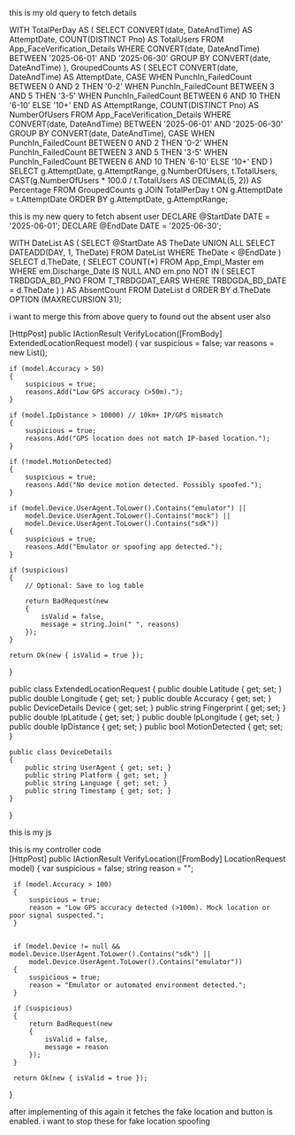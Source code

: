 this is my old query to fetch details

WITH TotalPerDay AS (
    SELECT 
        CONVERT(date, DateAndTime) AS AttemptDate,
        COUNT(DISTINCT Pno) AS TotalUsers
    FROM App_FaceVerification_Details
    WHERE CONVERT(date, DateAndTime) BETWEEN '2025-06-01' AND '2025-06-30'
    GROUP BY CONVERT(date, DateAndTime)
),
GroupedCounts AS (
    SELECT 
        CONVERT(date, DateAndTime) AS AttemptDate,
        CASE 
            WHEN PunchIn_FailedCount BETWEEN 0 AND 2 THEN '0-2'
            WHEN PunchIn_FailedCount BETWEEN 3 AND 5 THEN '3-5'
            WHEN PunchIn_FailedCount BETWEEN 6 AND 10 THEN '6-10'
            ELSE '10+'
        END AS AttemptRange,
        COUNT(DISTINCT Pno) AS NumberOfUsers
    FROM App_FaceVerification_Details
    WHERE CONVERT(date, DateAndTime) BETWEEN '2025-06-01' AND '2025-06-30'
    GROUP BY 
        CONVERT(date, DateAndTime),
        CASE 
            WHEN PunchIn_FailedCount BETWEEN 0 AND 2 THEN '0-2'
            WHEN PunchIn_FailedCount BETWEEN 3 AND 5 THEN '3-5'
            WHEN PunchIn_FailedCount BETWEEN 6 AND 10 THEN '6-10'
            ELSE '10+'
        END
)
SELECT 
    g.AttemptDate,
    g.AttemptRange,
    g.NumberOfUsers,
    t.TotalUsers,
    CAST(g.NumberOfUsers * 100.0 / t.TotalUsers AS DECIMAL(5, 2)) AS Percentage
FROM GroupedCounts g
JOIN TotalPerDay t ON g.AttemptDate = t.AttemptDate
ORDER BY g.AttemptDate, g.AttemptRange;


this is my new query to fetch absent user 
DECLARE @StartDate DATE = '2025-06-01';
DECLARE @EndDate DATE = '2025-06-30';

WITH DateList AS (
    SELECT @StartDate AS TheDate
    UNION ALL
    SELECT DATEADD(DAY, 1, TheDate)
    FROM DateList
    WHERE TheDate < @EndDate
)
SELECT d.TheDate,
    (
        SELECT COUNT(*) 
        FROM App_Empl_Master em
        WHERE em.Discharge_Date IS NULL
        AND em.pno NOT IN (
            SELECT TRBDGDA_BD_PNO 
            FROM T_TRBDGDAT_EARS 
            WHERE TRBDGDA_BD_DATE = d.TheDate
        ) 
    ) AS AbsentCount 
FROM DateList d
ORDER BY d.TheDate
OPTION (MAXRECURSION 31);

i want to merge this from above query to found out the absent user also



<script src="https://cdn.jsdelivr.net/npm/@fingerprintjs/fingerprintjs@3/dist/fp.min.js"></script>

<script>
    let punchIn = null, punchOut = null;
    let deviceFingerprint = "";

    window.onload = async function () {
        punchIn = document.getElementById('PunchIn');
        punchOut = document.getElementById('PunchOut');

        // FingerprintJS init
        const fp = await FingerprintJS.load();
        const result = await fp.get();
        deviceFingerprint = result.visitorId;

        disableButtons();
        getLocationAndVerify();
    };

    function disableButtons() {
        if (punchIn) {
            punchIn.disabled = true;
            punchIn.classList.add("disabled");
            punchIn.style.display = "none";
        }
        if (punchOut) {
            punchOut.disabled = true;
            punchOut.classList.add("disabled");
            punchOut.style.display = "none";
        }
    }

    function enableButtons() {
        if (punchIn) {
            punchIn.disabled = false;
            punchIn.classList.remove("disabled");
            punchIn.style.display = "inline-block";
        }
        if (punchOut) {
            punchOut.disabled = false;
            punchOut.classList.remove("disabled");
            punchOut.style.display = "inline-block";
        }
    }

    async function getLocationAndVerify() {
        Swal.fire({
            title: 'Please wait...',
            text: 'Fetching your current location...',
            allowOutsideClick: false,
            didOpen: () => Swal.showLoading()
        });

        if (navigator.geolocation) {
            navigator.geolocation.getCurrentPosition(async function (position) {
                Swal.close();

                const lat = roundTo(position.coords.latitude, 6);
                const lon = roundTo(position.coords.longitude, 6);
                const accuracy = position.coords.accuracy;

                const deviceInfo = {
                    userAgent: navigator.userAgent,
                    platform: navigator.platform,
                    language: navigator.language,
                    timestamp: new Date().toISOString()
                };

                const ipRes = await fetch("https://ipapi.co/json");
                const ipData = await ipRes.json();

                const ipLat = ipData.latitude;
                const ipLon = ipData.longitude;

                const ipDistance = calculateDistance(lat, lon, ipLat, ipLon);
                const isIPMismatch = ipDistance > 10000; // 10km mismatch = suspicious

                const motionStatus = await detectMotion();
                const suspiciousMotion = motionStatus === false;

                // Send all data to your backend
                const response = await fetch('/TSUISLARS/Geo/VerifyLocation', {
                    method: 'POST',
                    headers: { 'Content-Type': 'application/json' },
                    body: JSON.stringify({
                        latitude: lat,
                        longitude: lon,
                        accuracy: accuracy,
                        device: deviceInfo,
                        fingerprint: deviceFingerprint,
                        ipLatitude: ipLat,
                        ipLongitude: ipLon,
                        ipDistance: ipDistance,
                        motionDetected: motionStatus
                    })
                });

                const result = await response.json();

                if (!result.isValid) {
                    Swal.fire({
                        icon: 'error',
                        title: 'Location Spoofing Detected!',
                        text: result.message
                    });
                    disableButtons();
                    return;
                }

                // Your existing allowed-range check
                const locations = @Html.Raw(Json.Serialize(ViewBag.PolyData));
                let isInsideRadius = false;
                let minDistance = Number.MAX_VALUE;

                locations.forEach((location) => {
                    const allowedRange = parseFloat(location.range || location.Range);
                    const distance = calculateDistance(lat, lon, location.latitude || location.Latitude, location.longitude || location.Longitude);
                    if (distance <= allowedRange) isInsideRadius = true;
                    else minDistance = Math.min(minDistance, distance);
                });

                if (isInsideRadius) {
                    enableButtons();
                } else {
                    Swal.fire({
                        icon: "error",
                        title: "Out of Range",
                        text: `You are ${Math.round(minDistance)} meters away from allowed location!`
                    });
                }

            }, function () {
                Swal.close();
                Swal.fire({
                    title: "Location Error",
                    text: "Enable location services and permissions.",
                    icon: "error"
                });
            }, {
                enableHighAccuracy: true,
                timeout: 10000,
                maximumAge: 0
            });
        } else {
            Swal.close();
            alert("Geolocation is not supported by your browser.");
        }
    }

    function roundTo(num, places) {
        return +(Math.round(num + "e" + places) + "e-" + places);
    }

    function calculateDistance(lat1, lon1, lat2, lon2) {
        const R = 6371000;
        const toRad = angle => (angle * Math.PI) / 180;
        const dLat = toRad(lat2 - lat1);
        const dLon = toRad(lon2 - lon1);
        const a = Math.sin(dLat / 2) ** 2 +
            Math.cos(toRad(lat1)) * Math.cos(toRad(lat2)) *
            Math.sin(dLon / 2) ** 2;
        const c = 2 * Math.atan2(Math.sqrt(a), Math.sqrt(1 - a));
        return R * c;
    }

    function detectMotion() {
        return new Promise(resolve => {
            let hasMoved = false;
            function motionListener(e) {
                const acc = e.acceleration || e.accelerationIncludingGravity;
                if (acc && (acc.x !== null || acc.y !== null || acc.z !== null)) {
                    hasMoved = true;
                }
                window.removeEventListener("devicemotion", motionListener);
                resolve(hasMoved);
            }
            window.addEventListener("devicemotion", motionListener);
            setTimeout(() => {
                window.removeEventListener("devicemotion", motionListener);
                resolve(hasMoved);
            }, 3000); // Wait 3 seconds max
        });
    }
</script>

[HttpPost]
public IActionResult VerifyLocation([FromBody] ExtendedLocationRequest model)
{
    var suspicious = false;
    var reasons = new List<string>();

    if (model.Accuracy > 50)
    {
        suspicious = true;
        reasons.Add("Low GPS accuracy (>50m).");
    }

    if (model.IpDistance > 10000) // 10km+ IP/GPS mismatch
    {
        suspicious = true;
        reasons.Add("GPS location does not match IP-based location.");
    }

    if (!model.MotionDetected)
    {
        suspicious = true;
        reasons.Add("No device motion detected. Possibly spoofed.");
    }

    if (model.Device.UserAgent.ToLower().Contains("emulator") ||
        model.Device.UserAgent.ToLower().Contains("mock") ||
        model.Device.UserAgent.ToLower().Contains("sdk"))
    {
        suspicious = true;
        reasons.Add("Emulator or spoofing app detected.");
    }

    if (suspicious)
    {
        // Optional: Save to log table

        return BadRequest(new
        {
            isValid = false,
            message = string.Join(" ", reasons)
        });
    }

    return Ok(new { isValid = true });
}

public class ExtendedLocationRequest
{
    public double Latitude { get; set; }
    public double Longitude { get; set; }
    public double Accuracy { get; set; }
    public DeviceDetails Device { get; set; }
    public string Fingerprint { get; set; }
    public double IpLatitude { get; set; }
    public double IpLongitude { get; set; }
    public double IpDistance { get; set; }
    public bool MotionDetected { get; set; }

    public class DeviceDetails
    {
        public string UserAgent { get; set; }
        public string Platform { get; set; }
        public string Language { get; set; }
        public string Timestamp { get; set; }
    }
}






this is my js 
<script>
    function OnOff() {
        setTimeout(() => {
            var punchIn = document.getElementById('PunchIn');
            var punchOut = document.getElementById('PunchOut');

            if (punchIn) {
                punchIn.disabled = true;
                punchIn.classList.add("disabled");
            }
            if (punchOut) {
                punchOut.disabled = true;
                punchOut.classList.add("disabled");
            }

            Swal.fire({
                title: 'Please wait...',
                text: 'Fetching your current location...',
                allowOutsideClick: false,
                didOpen: () => Swal.showLoading()
            });

            if (navigator.geolocation) {
                navigator.geolocation.getCurrentPosition(async function (position) {
                    Swal.close();

                    const lat = roundTo(position.coords.latitude, 6);
                    const lon = roundTo(position.coords.longitude, 6);

                    // const lat = 22.79714;
                    // const lon = 86.183471;

                    const accuracy = position.coords.accuracy;

                    const deviceInfo = {
                        userAgent: navigator.userAgent,
                        platform: navigator.platform,
                        language: navigator.language,
                        timestamp: new Date().toISOString()
                    };

                   
                    const response = await fetch('/TSUISLARS/Geo/VerifyLocation', {
                        method: 'POST',
                        headers: { 'Content-Type': 'application/json' },
                        body: JSON.stringify({
                            latitude: lat,
                            longitude: lon,
                            accuracy: accuracy,
                            device: deviceInfo
                        })
                    });

                    const result = await response.json();

                    
                    if (!result.isValid) {
                        Swal.fire({
                            icon: 'error',
                            title: 'Fake Location Detected',
                            text: result.message || 'Location spoofing detected. Punch options are disabled.'
                        });

                      
                        if (punchIn) {
                            punchIn.disabled = true;
                            punchIn.classList.add("disabled");
                            punchIn.style.display = "none";
                        }
                        if (punchOut) {
                            punchOut.disabled = true;
                            punchOut.classList.add("disabled");
                            punchOut.style.display = "none";
                        }

                        return;
                    }

                    
                    const locations = @Html.Raw(Json.Serialize(ViewBag.PolyData));
                    let isInsideRadius = false;
                    let minDistance = Number.MAX_VALUE;

                    locations.forEach((location) => {
                        const allowedRange = parseFloat(location.range || location.Range);
                        const distance = calculateDistance(lat, lon, location.latitude || location.Latitude, location.longitude || location.Longitude);

                        if (distance <= allowedRange) {
                            isInsideRadius = true;
                        } else {
                            minDistance = Math.min(minDistance, distance);
                        }
                    });

                    if (isInsideRadius) {
                        if (punchIn) {
                            punchIn.disabled = false;
                            punchIn.classList.remove("disabled");
                            punchIn.style.display = "inline-block";
                        }
                        if (punchOut) {
                            punchOut.disabled = false;
                            punchOut.classList.remove("disabled");
                            punchOut.style.display = "inline-block";
                        }
                    } else {
                        Swal.fire({
                            icon: "error",
                            title: "Out of Range",
                            text: `You are ${Math.round(minDistance)} meters away from the allowed location!`
                        });
                    }
                },
                    function (error) {
                    Swal.close();
                    Swal.fire({
                        title: "Error Fetching Location!",
                        text: "Please enable location and ensure permissions are allowed.",
                        icon: "error"
                    });
                }, {
                    enableHighAccuracy: true,
                    timeout: 10000,
                    maximumAge: 0
                });
            } else {
                Swal.close();
                alert("Geolocation is not supported by this browser.");
            }
        }, 500);
    }

    window.onload = OnOff;

    function calculateDistance(lat1, lon1, lat2, lon2) {
        const R = 6371000;
        const toRad = angle => (angle * Math.PI) / 180;
        let dLat = toRad(lat2 - lat1);
        let dLon = toRad(lon2 - lon1);
        let a = Math.sin(dLat / 2) * Math.sin(dLat / 2) +
            Math.cos(toRad(lat1)) * Math.cos(toRad(lat2)) *
            Math.sin(dLon / 2) * Math.sin(dLon / 2);
        let c = 2 * Math.atan2(Math.sqrt(a), Math.sqrt(1 - a));
        return R * c;
    }

    function roundTo(num, places) {
        return +(Math.round(num + "e" + places) + "e-" + places);
    }
</script>

this is my controller code  
[HttpPost]
 public IActionResult VerifyLocation([FromBody] LocationRequest model)
 {
     var suspicious = false;
     string reason = "";

    
     if (model.Accuracy > 100)
     {
         suspicious = true;
         reason = "Low GPS accuracy detected (>100m). Mock location or poor signal suspected.";
     }

   
     if (model.Device != null && model.Device.UserAgent.ToLower().Contains("sdk") ||
         model.Device.UserAgent.ToLower().Contains("emulator"))
     {
         suspicious = true;
         reason = "Emulator or automated environment detected.";
     }

     if (suspicious)
     {
         return BadRequest(new
         {
             isValid = false,
             message = reason
         });
     }

     return Ok(new { isValid = true });
 }


after implementing of this again it fetches the fake location and button is enabled. i want to stop these for fake location spoofing 
